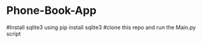 # Phone-Book-App

#Install sqlite3 using pip install sqlite3
#clone this repo and run the Main.py script
